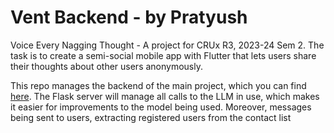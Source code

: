 # Vent Backend - by Pratyush
Voice Every Nagging Thought - A project for CRUx R3, 2023-24 Sem 2. The task is to create a semi-social mobile app with Flutter that lets users share their thoughts about other users anonymously.

This repo manages the backend of the main project, which you can find [here](https://github.com/RedMiner2005/vent-crux).
The Flask server will manage all calls to the LLM in use, which makes it easier for improvements to the model being used. Moreover, messages being sent to users, extracting registered users from the contact list